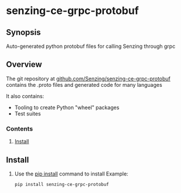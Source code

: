 # senzing-ce-grpc-protobuf

## Synopsis

Auto-generated python protobuf files for calling Senzing through grpc

## Overview

The git repository at
[github.com/Senzing/senzing-ce-grpc-protobuf](https://github.com/Senzing/senzing-ce-grpc-protobuf)
contains the .proto files and generated code for many languages

It also contains:

- Tooling to create Python "wheel" packages
- Test suites

### Contents

1. [Install](#install)

## Install

1. Use the [pip install](https://pip.pypa.io/en/stable/cli/pip_install/)
   command to install
   Example:

    ```console
    pip install senzing-ce-grpc-protobuf
    ```

